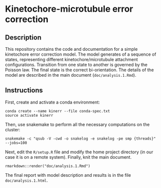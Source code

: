 # Kinetochore-microtubule error correction

## Description

This repository contains the code and documentation for a simple kinetochore error correction model. The model generates of a sequence of states, representing different kinetochore/microtubule attachment configurations. Transition from one state to another is governed by the Poisson law. The final state is the correct bi-orientation. The details of the model are described in the main document (`doc/analysis.1.Rmd`).

## Instructions

First, create and activate a conda environment:

```
conda create --name kinerr --file conda-spec.txt
source activate kinerr
```

Then, use snakemake to perform all the necessary computations on the cluster:

```
snakemake -c "qsub -V -cwd -o snakelog -e snakelog -pe smp {threads}" --jobs=100
```

Next, edit the `R/setup.R` file and modify the home project directory (in our case it is on a remote system). Finally, knit the main document. 

```
rmarkdown::render("doc/analysis.1.Rmd")
```

The final report with model description and results is in the file `doc/analysis.1.html`.